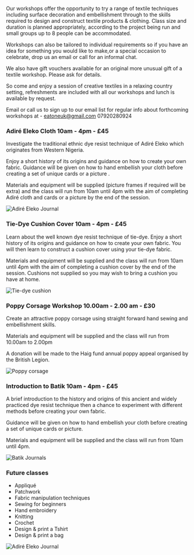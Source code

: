 Our workshops offer the opportunity to try a range of textile techniques including surface decoration and embellishment through to the skills required to design and construct textile products & clothing. Class size and duration is planned appropriately, according to the project being run and small groups up to 8 people can be accommodated. 

Workshops can also be tailored to individual requirements so if you have an idea for something you would like to make,or a special occasion to celebrate, drop us an email or call for an informal chat. 

We also have gift vouchers available for an original more unusual gift of a textile workshop. Please ask for details.

So come and enjoy a session of creative textiles in a relaxing country setting, refreshments are included with all our workshops and lunch is available by request.

Email or call us to sign up to our email list for regular info about forthcoming workshops at -
eatoneuk@gmail.com
07920280924

### Adiré Eleko Cloth 10am - 4pm - £45

Investigate the traditional ethnic dye resist technique of Adiré Eleko which originates from Western Nigeria. 

Enjoy a short history of its origins and guidance on how to create your own fabric. Guidance will be given on how to hand embellish your cloth before creating a set of unique cards or a picture . 

Materials and equipment will be supplied (picture frames if required will be extra) and the class will run from 10am until 4pm with the aim of completing Adiré cloth and cards or a picture by the end of the session. 

![Adiré Eleko Journal](http://workshops.tomtaylor.name/assets/adire.png)

### Tie-Dye Cushion Cover 10am - 4pm - £45

Learn about the well known dye resist technique of tie-dye. Enjoy a short history of its origins and guidance on how to create your own fabric. You will then learn to construct a cushion cover using your tie-dye fabric. 

Materials and equipment will be supplied and the class will run from 10am until 4pm with the aim of completing a cushion cover by the end of the session. Cushions not supplied so you may wish to bring a cushion you have at home.

![Tie-dye cushion](http://workshops.tomtaylor.name/assets/tie-dye.png)

### Poppy Corsage Workshop 10.00am - 2.00 am - £30

Create an attractive poppy corsage using straight forward hand sewing and embellishment skills. 

Materials and equipment will be supplied and the class will run from 10.00am to 2.00pm 

A donation will be made to the Haig fund annual poppy appeal organised by the British Legion.

![Poppy corsage](http://workshops.tomtaylor.name/assets/corsage.png)

### Introduction to Batik 10am - 4pm - £45

A brief introduction to the history and origins of this ancient and widely practiced dye resist technique then a chance to experiment with different methods before creating your own fabric. 

Guidance will be given on how to hand embellish your cloth before creating a set of unique cards or picture. 

Materials and equipment will be supplied and the class will run from 10am until 4pm.

![Batik Journals](http://workshops.tomtaylor.name/assets/batik.png)

### Future classes
- Appliqué
- Patchwork
- Fabric manipulation techniques 
- Sewing for beginners 
- Hand embroidery 
- Knitting
- Crochet
- Design & print a Tshirt
- Design & print a bag

![Adiré Eleko Journal](http://workshops.tomtaylor.name/assets/misc.png)

